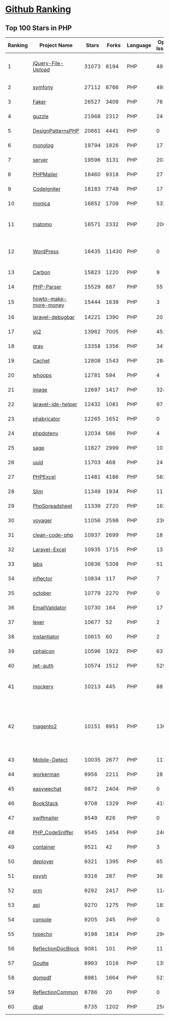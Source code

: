 [Github Ranking](../README.md)
==========

## Top 100 Stars in PHP

| Ranking | Project Name | Stars | Forks | Language | Open Issues | Description | Last Commit |
| ------- | ------------ | ----- | ----- | -------- | ----------- | ----------- | ----------- |
| 1 | [jQuery-File-Upload](https://github.com/blueimp/jQuery-File-Upload) | 31073 | 8194 | PHP | 49 | File Upload widget with multiple file selection, drag&drop support, progress bar, validation and preview images, audio and video for jQuery. Supports cross-domain, chunked and resumable file uploads. Works with any server-side platform (Google App Engine, PHP, Python, Ruby on Rails, Java, etc.) that supports standard HTML form file uploads. | 2021-09-30T11:44:03Z |
| 2 | [symfony](https://github.com/symfony/symfony) | 27112 | 8766 | PHP | 492 | The Symfony PHP framework | 2022-07-23T00:30:39Z |
| 3 | [Faker](https://github.com/fzaninotto/Faker) | 26527 | 3409 | PHP | 76 | Faker is a PHP library that generates fake data for you | 2022-07-11T08:30:23Z |
| 4 | [guzzle](https://github.com/guzzle/guzzle) | 21968 | 2312 | PHP | 24 | Guzzle, an extensible PHP HTTP client | 2022-06-26T19:32:34Z |
| 5 | [DesignPatternsPHP](https://github.com/DesignPatternsPHP/DesignPatternsPHP) | 20661 | 4441 | PHP | 0 | sample code for several design patterns in PHP 8 | 2022-07-19T18:53:47Z |
| 6 | [monolog](https://github.com/Seldaek/monolog) | 19794 | 1826 | PHP | 17 | Sends your logs to files, sockets, inboxes, databases and various web services | 2022-07-22T18:56:01Z |
| 7 | [server](https://github.com/nextcloud/server) | 19596 | 3131 | PHP | 2037 | ☁️ Nextcloud server, a safe home for all your data | 2022-07-23T02:26:51Z |
| 8 | [PHPMailer](https://github.com/PHPMailer/PHPMailer) | 18460 | 9318 | PHP | 27 | The classic email sending library for PHP | 2022-07-19T15:13:50Z |
| 9 | [CodeIgniter](https://github.com/bcit-ci/CodeIgniter) | 18183 | 7748 | PHP | 17 | Open Source PHP Framework (originally from EllisLab) | 2022-06-27T19:12:42Z |
| 10 | [monica](https://github.com/monicahq/monica) | 16852 | 1709 | PHP | 532 | Personal CRM. Remember everything about your friends, family and business relationships. | 2022-07-20T18:47:13Z |
| 11 | [matomo](https://github.com/matomo-org/matomo) | 16571 | 2332 | PHP | 2003 | Liberating Web Analytics. Star us on Github? +1. Matomo is the leading open alternative to Google Analytics that gives you full control over your data. Matomo lets you easily collect data from websites & apps and visualise this data and extract insights. Privacy is built-in. We love Pull Requests!  | 2022-07-22T15:17:23Z |
| 12 | [WordPress](https://github.com/WordPress/WordPress) | 16435 | 11430 | PHP | 0 | WordPress, Git-ified. This repository is just a mirror of the WordPress subversion repository. Please do not send pull requests. Submit pull requests to https://github.com/WordPress/wordpress-develop and patches to https://core.trac.wordpress.org/ instead. | 2022-07-22T21:49:22Z |
| 13 | [Carbon](https://github.com/briannesbitt/Carbon) | 15823 | 1220 | PHP | 9 | A simple PHP API extension for DateTime. | 2022-07-21T21:24:26Z |
| 14 | [PHP-Parser](https://github.com/nikic/PHP-Parser) | 15529 | 887 | PHP | 55 | A PHP parser written in PHP | 2022-07-22T10:51:37Z |
| 15 | [howto-make-more-money](https://github.com/easychen/howto-make-more-money) | 15444 | 1638 | PHP | 3 | 程序员如何优雅的挣零花钱，2.0版，升级为小书了。Most of this not work outside China , so no English translate | 2022-06-18T17:00:20Z |
| 16 | [laravel-debugbar](https://github.com/barryvdh/laravel-debugbar) | 14221 | 1390 | PHP | 20 | Laravel Debugbar (Integrates PHP Debug Bar) | 2022-07-12T07:56:08Z |
| 17 | [yii2](https://github.com/yiisoft/yii2) | 13962 | 7005 | PHP | 451 | Yii 2: The Fast, Secure and Professional PHP Framework | 2022-07-22T10:55:59Z |
| 18 | [grav](https://github.com/getgrav/grav) | 13358 | 1356 | PHP | 347 | Modern, Crazy Fast, Ridiculously Easy and Amazingly Powerful Flat-File CMS powered by PHP, Markdown, Twig, and Symfony | 2022-06-30T09:56:34Z |
| 19 | [Cachet](https://github.com/CachetHQ/Cachet) | 12808 | 1543 | PHP | 284 | 📛 An open source status page system for everyone. | 2022-07-05T14:23:17Z |
| 20 | [whoops](https://github.com/filp/whoops) | 12781 | 594 | PHP | 4 | PHP errors for cool kids  | 2022-07-04T15:35:24Z |
| 21 | [image](https://github.com/Intervention/image) | 12697 | 1417 | PHP | 324 | PHP Image Manipulation | 2022-07-09T15:58:36Z |
| 22 | [laravel-ide-helper](https://github.com/barryvdh/laravel-ide-helper) | 12432 | 1081 | PHP | 97 | Laravel IDE Helper | 2022-07-18T07:33:55Z |
| 23 | [phabricator](https://github.com/phacility/phabricator) | 12265 | 1652 | PHP | 0 | Effective June 1, 2021: Phabricator is no longer actively maintained. | 2022-06-14T17:12:36Z |
| 24 | [phpdotenv](https://github.com/vlucas/phpdotenv) | 12034 | 586 | PHP | 4 | Loads environment variables from `.env` to `getenv()`, `$_ENV` and `$_SERVER` automagically. | 2022-07-06T04:46:37Z |
| 25 | [sage](https://github.com/roots/sage) | 11827 | 2999 | PHP | 10 | WordPress starter theme with Laravel Blade components and templates, Tailwind CSS, and a modern development workflow | 2022-07-19T22:14:33Z |
| 26 | [uuid](https://github.com/ramsey/uuid) | 11703 | 468 | PHP | 24 | A PHP library for generating universally unique identifiers (UUIDs). | 2022-07-04T16:08:26Z |
| 27 | [PHPExcel](https://github.com/PHPOffice/PHPExcel) | 11481 | 4186 | PHP | 562 | ARCHIVED | 2019-01-02T01:38:48Z |
| 28 | [Slim](https://github.com/slimphp/Slim) | 11349 | 1934 | PHP | 11 | Slim is a PHP micro framework that helps you quickly write simple yet powerful web applications and APIs. | 2022-07-22T13:56:43Z |
| 29 | [PhpSpreadsheet](https://github.com/PHPOffice/PhpSpreadsheet) | 11339 | 2720 | PHP | 162 | A pure PHP library for reading and writing spreadsheet files | 2022-07-22T22:02:04Z |
| 30 | [voyager](https://github.com/the-control-group/voyager) | 11056 | 2598 | PHP | 230 | Voyager - The Missing Laravel Admin | 2022-07-22T07:59:01Z |
| 31 | [clean-code-php](https://github.com/jupeter/clean-code-php) | 10937 | 2699 | PHP | 18 | :bathtub: Clean Code concepts adapted for PHP | 2022-06-19T20:38:32Z |
| 32 | [Laravel-Excel](https://github.com/SpartnerNL/Laravel-Excel) | 10935 | 1715 | PHP | 13 | 🚀 Supercharged Excel exports and imports in Laravel | 2022-07-10T08:33:02Z |
| 33 | [labs](https://github.com/docker/labs) | 10836 | 5308 | PHP | 51 | This is a collection of tutorials for learning how to use Docker with various tools. Contributions welcome. | 2022-06-22T16:27:04Z |
| 34 | [inflector](https://github.com/doctrine/inflector) | 10834 | 117 | PHP | 7 | Doctrine Inflector is a small library that can perform string manipulations with regard to uppercase/lowercase and singular/plural forms of words. | 2022-06-28T20:41:48Z |
| 35 | [october](https://github.com/octobercms/october) | 10779 | 2270 | PHP | 0 | Self-hosted CMS platform based on the Laravel PHP Framework. | 2022-07-19T04:27:49Z |
| 36 | [EmailValidator](https://github.com/egulias/EmailValidator) | 10730 | 164 | PHP | 17 | PHP Email address validator | 2022-07-13T14:53:11Z |
| 37 | [lexer](https://github.com/doctrine/lexer) | 10677 | 52 | PHP | 2 | Base library for a lexer that can be used in Top-Down, Recursive Descent Parsers. | 2022-06-28T20:43:52Z |
| 38 | [instantiator](https://github.com/doctrine/instantiator) | 10615 | 60 | PHP | 2 | None | 2022-05-29T20:57:59Z |
| 39 | [cphalcon](https://github.com/phalcon/cphalcon) | 10596 | 1922 | PHP | 63 | High performance, full-stack PHP framework delivered as a C extension. | 2022-07-20T03:40:59Z |
| 40 | [jwt-auth](https://github.com/tymondesigns/jwt-auth) | 10574 | 1512 | PHP | 529 | 🔐 JSON Web Token Authentication for Laravel & Lumen | 2022-07-16T21:53:44Z |
| 41 | [mockery](https://github.com/mockery/mockery) | 10213 | 445 | PHP | 88 | Mockery is a simple yet flexible PHP mock object framework for use in unit testing with PHPUnit, PHPSpec or any other testing framework. Its core goal is to offer a test double framework with a succinct API capable of clearly defining all possible object operations and interactions using a human readable Domain Specific Language (DSL). | 2022-07-21T08:40:41Z |
| 42 | [magento2](https://github.com/magento/magento2) | 10151 | 8951 | PHP | 1303 | All Submissions you make to Magento Inc. ("Magento") through GitHub are subject to the following terms and conditions: (1) You grant Magento a perpetual, worldwide, non-exclusive, no charge, royalty free, irrevocable license under your applicable copyrights and patents to reproduce, prepare derivative works of, display, publically perform, sublicense and distribute any feedback, ideas, code, or other information (“Submission") you submit through GitHub. (2) Your Submission is an original work of authorship and you are the owner or are legally entitled to grant the license stated above. (3) You agree to the Contributor License Agreement found here:  https://github.com/magento/magento2/blob/master/CONTRIBUTOR_LICENSE_AGREEMENT.html | 2022-07-22T08:26:22Z |
| 43 | [Mobile-Detect](https://github.com/serbanghita/Mobile-Detect) | 10035 | 2677 | PHP | 117 | Mobile_Detect is a lightweight PHP class for detecting mobile devices (including tablets). It uses the User-Agent string combined with specific HTTP headers to detect the mobile environment. | 2022-05-17T12:13:46Z |
| 44 | [workerman](https://github.com/walkor/workerman) | 9956 | 2211 | PHP | 28 | An asynchronous event driven PHP socket framework. Supports HTTP, Websocket, SSL and other custom protocols. PHP>=5.4. | 2022-07-19T08:07:46Z |
| 45 | [easywechat](https://github.com/w7corp/easywechat) | 9872 | 2404 | PHP | 0 | 📦 一个 PHP 微信 SDK | 2022-07-22T09:50:03Z |
| 46 | [BookStack](https://github.com/BookStackApp/BookStack) | 9708 | 1329 | PHP | 415 | A platform to create documentation/wiki content built with PHP & Laravel | 2022-07-20T07:32:08Z |
| 47 | [swiftmailer](https://github.com/swiftmailer/swiftmailer) | 9549 | 826 | PHP | 0 | Comprehensive mailing tools for PHP | 2021-10-25T07:19:17Z |
| 48 | [PHP_CodeSniffer](https://github.com/squizlabs/PHP_CodeSniffer) | 9545 | 1454 | PHP | 240 | PHP_CodeSniffer tokenizes PHP files and detects violations of a defined set of coding standards. | 2022-07-14T13:46:19Z |
| 49 | [container](https://github.com/php-fig/container) | 9521 | 42 | PHP | 3 | None | 2022-07-19T17:36:59Z |
| 50 | [deployer](https://github.com/deployphp/deployer) | 9321 | 1395 | PHP | 65 | A deployment tool written in PHP with support for popular frameworks out of the box | 2022-07-20T05:34:38Z |
| 51 | [psysh](https://github.com/bobthecow/psysh) | 9316 | 287 | PHP | 36 | A REPL for PHP | 2022-07-17T21:35:55Z |
| 52 | [orm](https://github.com/doctrine/orm) | 9292 | 2417 | PHP | 1149 | Doctrine Object Relational Mapper (ORM) | 2022-07-22T18:40:13Z |
| 53 | [api](https://github.com/dingo/api) | 9270 | 1275 | PHP | 182 | A RESTful API package for the Laravel and Lumen frameworks. | 2022-05-19T22:59:52Z |
| 54 | [console](https://github.com/symfony/console) | 9205 | 245 | PHP | 0 | The Console component eases the creation of beautiful and testable command line interfaces. | 2022-07-22T16:23:40Z |
| 55 | [typecho](https://github.com/typecho/typecho) | 9198 | 1814 | PHP | 296 | A PHP Blogging Platform. Simple and Powerful. | 2022-07-21T09:20:05Z |
| 56 | [ReflectionDocBlock](https://github.com/phpDocumentor/ReflectionDocBlock) | 9081 | 101 | PHP | 11 | None | 2022-07-22T14:20:12Z |
| 57 | [Goutte](https://github.com/FriendsOfPHP/Goutte) | 8993 | 1016 | PHP | 135 | Goutte, a simple PHP Web Scraper | 2021-12-17T17:15:16Z |
| 58 | [dompdf](https://github.com/dompdf/dompdf) | 8981 | 1664 | PHP | 522 | HTML to PDF converter for PHP | 2022-07-11T16:15:34Z |
| 59 | [ReflectionCommon](https://github.com/phpDocumentor/ReflectionCommon) | 8786 | 20 | PHP | 0 | None | 2022-06-27T21:02:48Z |
| 60 | [dbal](https://github.com/doctrine/dbal) | 8735 | 1202 | PHP | 256 | Doctrine Database Abstraction Layer | 2022-07-22T22:00:34Z |

